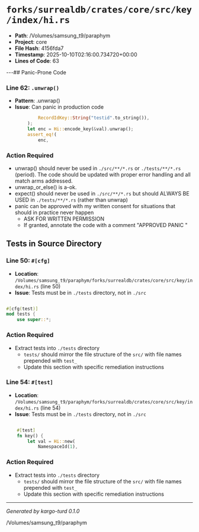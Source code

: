 # `forks/surrealdb/crates/core/src/key/index/hi.rs`

- **Path**: /Volumes/samsung_t9/paraphym
- **Project**: core
- **File Hash**: 4156fda7  
- **Timestamp**: 2025-10-10T02:16:00.734720+00:00  
- **Lines of Code**: 63

---## Panic-Prone Code


### Line 62: `.unwrap()`

- **Pattern**: .unwrap()
- **Issue**: Can panic in production code

```rust
			RecordIdKey::String("testid".to_string()),
		);
		let enc = Hi::encode_key(&val).unwrap();
		assert_eq!(
			enc,
```

### Action Required

- unwrap() should never be used in `./src/**/*.rs` or `./tests/**/*.rs` (period). The code should be updated with proper error handling and all match arms addressed.
- unwrap_or_else() is a-ok. 
- expect() should never be used in `./src/**/*.rs` but should ALWAYS BE USED in `./tests/**/*.rs` (rather than unwrap)
- panic can be approved with my written consent for situations that should in practice never happen  
  - ASK FOR WRITTEN PERMISSION
  - If granted, annotate the code with a comment "APPROVED PANIC "

## Tests in Source Directory


### Line 50: `#[cfg]`

- **Location**: `/Volumes/samsung_t9/paraphym/forks/surrealdb/crates/core/src/key/index/hi.rs` (line 50)
- **Issue**: Tests must be in `./tests` directory, not in `./src`

```rust

#[cfg(test)]
mod tests {
	use super::*;

```

### Action Required

- Extract tests into `./tests` directory
  - `tests/` should mirror the file structure of the `src/` with file names prepended with `test_`
  - Update this section with specific remediation instructions
  


### Line 54: `#[test]`

- **Location**: `/Volumes/samsung_t9/paraphym/forks/surrealdb/crates/core/src/key/index/hi.rs` (line 54)
- **Issue**: Tests must be in `./tests` directory, not in `./src`

```rust

	#[test]
	fn key() {
		let val = Hi::new(
			NamespaceId(1),
```

### Action Required

- Extract tests into `./tests` directory
  - `tests/` should mirror the file structure of the `src/` with file names prepended with `test_`
  - Update this section with specific remediation instructions
  

---

*Generated by kargo-turd 0.1.0*

/Volumes/samsung_t9/paraphym